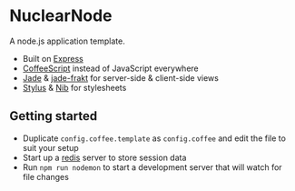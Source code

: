 # NuclearNode

A node.js application template.

 * Built on [Express](http://expressjs.com/)
 * [CoffeeScript](http://coffeescript.org/) instead of JavaScript everywhere
 * [Jade](http://jade-lang.com/) & [jade-frakt](https://github.com/brikteknologier/jade-frakt) for server-side & client-side views
 * [Stylus](http://learnboost.github.io/stylus/) & [Nib](https://github.com/visionmedia/nib) for stylesheets

## Getting started

 * Duplicate ``config.coffee.template`` as ``config.coffee`` and edit the file to suit your setup
 * Start up a [redis](http://redis.io/download) server to store session data
 * Run ``npm run nodemon`` to start a development server that will watch for file changes
